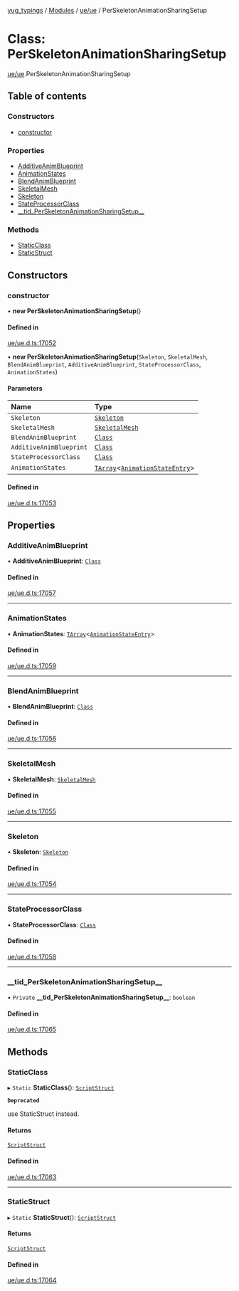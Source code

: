 [yug_typings](../README.md) / [Modules](../modules.md) / [ue/ue](../modules/ue_ue.md) / PerSkeletonAnimationSharingSetup

# Class: PerSkeletonAnimationSharingSetup

[ue/ue](../modules/ue_ue.md).PerSkeletonAnimationSharingSetup

## Table of contents

### Constructors

- [constructor](ue_ue.PerSkeletonAnimationSharingSetup.md#constructor)

### Properties

- [AdditiveAnimBlueprint](ue_ue.PerSkeletonAnimationSharingSetup.md#additiveanimblueprint)
- [AnimationStates](ue_ue.PerSkeletonAnimationSharingSetup.md#animationstates)
- [BlendAnimBlueprint](ue_ue.PerSkeletonAnimationSharingSetup.md#blendanimblueprint)
- [SkeletalMesh](ue_ue.PerSkeletonAnimationSharingSetup.md#skeletalmesh)
- [Skeleton](ue_ue.PerSkeletonAnimationSharingSetup.md#skeleton)
- [StateProcessorClass](ue_ue.PerSkeletonAnimationSharingSetup.md#stateprocessorclass)
- [\_\_tid\_PerSkeletonAnimationSharingSetup\_\_](ue_ue.PerSkeletonAnimationSharingSetup.md#__tid_perskeletonanimationsharingsetup__)

### Methods

- [StaticClass](ue_ue.PerSkeletonAnimationSharingSetup.md#staticclass)
- [StaticStruct](ue_ue.PerSkeletonAnimationSharingSetup.md#staticstruct)

## Constructors

### constructor

• **new PerSkeletonAnimationSharingSetup**()

#### Defined in

[ue/ue.d.ts:17052](https://github.com/YugMetaverse/yug_typings/blob/b7d9b19/ue/ue.d.ts#L17052)

• **new PerSkeletonAnimationSharingSetup**(`Skeleton`, `SkeletalMesh`, `BlendAnimBlueprint`, `AdditiveAnimBlueprint`, `StateProcessorClass`, `AnimationStates`)

#### Parameters

| Name | Type |
| :------ | :------ |
| `Skeleton` | [`Skeleton`](ue_ue.Skeleton.md) |
| `SkeletalMesh` | [`SkeletalMesh`](ue_ue.SkeletalMesh.md) |
| `BlendAnimBlueprint` | [`Class`](ue_ue.Class.md) |
| `AdditiveAnimBlueprint` | [`Class`](ue_ue.Class.md) |
| `StateProcessorClass` | [`Class`](ue_ue.Class.md) |
| `AnimationStates` | [`TArray`](../interfaces/ue_puerts.TArray.md)<[`AnimationStateEntry`](ue_ue.AnimationStateEntry.md)\> |

#### Defined in

[ue/ue.d.ts:17053](https://github.com/YugMetaverse/yug_typings/blob/b7d9b19/ue/ue.d.ts#L17053)

## Properties

### AdditiveAnimBlueprint

• **AdditiveAnimBlueprint**: [`Class`](ue_ue.Class.md)

#### Defined in

[ue/ue.d.ts:17057](https://github.com/YugMetaverse/yug_typings/blob/b7d9b19/ue/ue.d.ts#L17057)

___

### AnimationStates

• **AnimationStates**: [`TArray`](../interfaces/ue_puerts.TArray.md)<[`AnimationStateEntry`](ue_ue.AnimationStateEntry.md)\>

#### Defined in

[ue/ue.d.ts:17059](https://github.com/YugMetaverse/yug_typings/blob/b7d9b19/ue/ue.d.ts#L17059)

___

### BlendAnimBlueprint

• **BlendAnimBlueprint**: [`Class`](ue_ue.Class.md)

#### Defined in

[ue/ue.d.ts:17056](https://github.com/YugMetaverse/yug_typings/blob/b7d9b19/ue/ue.d.ts#L17056)

___

### SkeletalMesh

• **SkeletalMesh**: [`SkeletalMesh`](ue_ue.SkeletalMesh.md)

#### Defined in

[ue/ue.d.ts:17055](https://github.com/YugMetaverse/yug_typings/blob/b7d9b19/ue/ue.d.ts#L17055)

___

### Skeleton

• **Skeleton**: [`Skeleton`](ue_ue.Skeleton.md)

#### Defined in

[ue/ue.d.ts:17054](https://github.com/YugMetaverse/yug_typings/blob/b7d9b19/ue/ue.d.ts#L17054)

___

### StateProcessorClass

• **StateProcessorClass**: [`Class`](ue_ue.Class.md)

#### Defined in

[ue/ue.d.ts:17058](https://github.com/YugMetaverse/yug_typings/blob/b7d9b19/ue/ue.d.ts#L17058)

___

### \_\_tid\_PerSkeletonAnimationSharingSetup\_\_

• `Private` **\_\_tid\_PerSkeletonAnimationSharingSetup\_\_**: `boolean`

#### Defined in

[ue/ue.d.ts:17065](https://github.com/YugMetaverse/yug_typings/blob/b7d9b19/ue/ue.d.ts#L17065)

## Methods

### StaticClass

▸ `Static` **StaticClass**(): [`ScriptStruct`](ue_ue.ScriptStruct.md)

**`Deprecated`**

use StaticStruct instead.

#### Returns

[`ScriptStruct`](ue_ue.ScriptStruct.md)

#### Defined in

[ue/ue.d.ts:17063](https://github.com/YugMetaverse/yug_typings/blob/b7d9b19/ue/ue.d.ts#L17063)

___

### StaticStruct

▸ `Static` **StaticStruct**(): [`ScriptStruct`](ue_ue.ScriptStruct.md)

#### Returns

[`ScriptStruct`](ue_ue.ScriptStruct.md)

#### Defined in

[ue/ue.d.ts:17064](https://github.com/YugMetaverse/yug_typings/blob/b7d9b19/ue/ue.d.ts#L17064)
